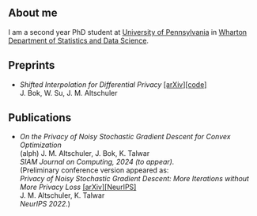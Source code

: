 ## About me
I am a second year PhD student at [University of Pennsylvania](https://www.upenn.edu/) in [Wharton Department of Statistics and Data Science](https://statistics.wharton.upenn.edu/).

## Preprints
*  _Shifted Interpolation for Differential Privacy_ [[arXiv]](https://arxiv.org/abs/2403.00278)[[code]](https://github.com/jinhobok/shifted_interpolation_dp)\
J. Bok, W. Su, J. M. Altschuler

## Publications
*  _On the Privacy of Noisy Stochastic Gradient Descent for Convex Optimization_\
(alph) J. M. Altschuler, J. Bok, K. Talwar\
_SIAM Journal on Computing, 2024 (to appear)._\
(Preliminary conference version appeared as:\
_Privacy of Noisy Stochastic Gradient Descent: More Iterations without More Privacy Loss_
[[arXiv]](https://arxiv.org/abs/2205.13710)[[NeurIPS]](https://proceedings.neurips.cc/paper_files/paper/2022/hash/18561617ca0b4ffa293166b3186e04b0-Abstract-Conference.html)\
J. M. Altschuler, K. Talwar\
_NeurIPS 2022._)
